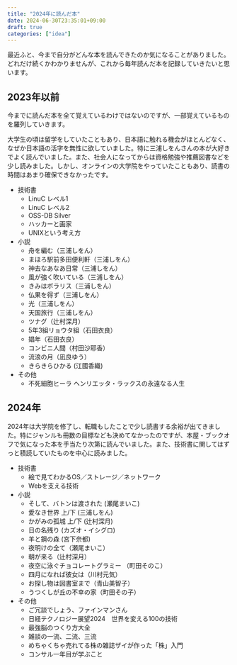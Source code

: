 ```yaml
---
title: "2024年に読んだ本"
date: 2024-06-30T23:35:01+09:00
draft: true
categories: ["idea"]
---
```


最近ふと、今まで自分がどんな本を読んできたのか気になることがありました。どれだけ続くかわかりませんが、これから毎年読んだ本を記録していきたいと思います。

## 2023年以前

今までに読んだ本を全て覚えているわけではないのですが、一部覚えているものを羅列していきます。

大学生の頃は留学をしていたこともあり、日本語に触れる機会がほとんどなく、なぜか日本語の活字を無性に欲していました。特に三浦しをんさんの本が大好きでよく読んでいました。また、社会人になってからは資格勉強や推薦図書などを少し読みました。しかし、オンラインの大学院をやっていたこともあり、読書の時間はあまり確保できなかったです。

- 技術書
    - LinuC レベル1
    - LinuC レベル2
    - OSS-DB Silver
    - ハッカーと画家
    - UNIXという考え方
- 小説
    - 舟を編む（三浦しをん）
    - まほろ駅前多田便利軒（三浦しをん）
    - 神去なあなあ日常（三浦しをん）
    - 風が強く吹いている（三浦しをん）
    - きみはポラリス（三浦しをん）
    - 仏果を得ず（三浦しをん）
    - 光（三浦しをん）
    - 天国旅行（三浦しをん）
    - ツナグ（辻村深月）
    - 5年3組リョウタ組（石田衣良）
    - 娼年（石田衣良）
    - コンビニ人間（村田沙耶香）
    - 流浪の月（凪良ゆう）
    - きらきらひかる (江國香織)
- その他
    - 不死細胞ヒーラ ヘンリエッタ・ラックスの永遠なる人生

## 2024年

2024年は大学院を修了し、転職もしたことで少し読書する余裕が出てきました。特にジャンルも冊数の目標なども決めてなかったのですが、本屋・ブックオフで気になった本を手当たり次第に読んでいました。また、技術書に関してはずっと積読していたものを中心に読みました。

- 技術書
    - 絵で見てわかるOS／ストレージ／ネットワーク
    - Webを支える技術
- 小説
    - そして、バトンは渡された (瀬尾まいこ)
    - 愛なき世界 上/下 (三浦しをん)
    - かがみの孤城 上/下 (辻村深月)
    - 日の名残り (カズオ・イシグロ)
    - 羊と鋼の森 (宮下奈都)
    - 夜明けの全て（瀬尾まいこ）
    - 朝が来る（辻村深月）
    - 夜空に泳ぐチョコレートグラミー （町田そのこ）
    - 四月になれば彼女は（川村元気）
    - お探し物は図書室まで（青山美智子）
    - うつくしが丘の不幸の家（町田その子）
- その他
    - ご冗談でしょう、ファインマンさん
    - 日経テクノロジー展望2024　世界を変える100の技術
    - 最強脳のつくり方大全
    - 雑談の一流、二流、三流
    - めちゃくちゃ売れてる株の雑誌ザイが作った「株」入門
    - コンサル一年目が学ぶこと
